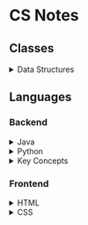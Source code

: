# CS Notes

## Classes

<details>
	<summary>Data Structures</summary>

- [Definitions](./Topics/cs102_definitions.md)
- [Generics](./Topics/generics.md)
- [Big O Notation](./Topics/big_o.md)
- [Linked List](./Topics/linked_list.md)
- [Stack](./Topics/stack.md)
- [Queue](./Topics/queue.md)
- [Tree](./Topics/tree.md)

</details>

## Languages

### Backend

<details>
	<summary>Java</summary>

- [Basic Info](./Topics/java_basics.md)
- [OOP](./Topics/oop.md)
- Lists
- [Useful Code](./Topics/java_code.md)

</details>
<details>
	<summary>Python</summary>

- WIP

</details>
<details>
	<summary>Key Concepts</summary>

- [ASCII](./Topics/ascii.md)
- [Copy vs. Reference](./Topics/copy_vs_ref.md)
- [Binary Search](./Topics/binary_search.md)
- [DFS](./Topics/dfs.md)
- [BFS](./Topics/bfs.md)

</details>

### Frontend

<details>
	<summary>HTML</summary>

- [Tags and Elements](./Topics/html_tags.md)
- Attributes
- [Semantic Tags](./Topics/html_semantics.md)

</details>
<details>
	<summary>CSS</summary>

- WIP

</details>	